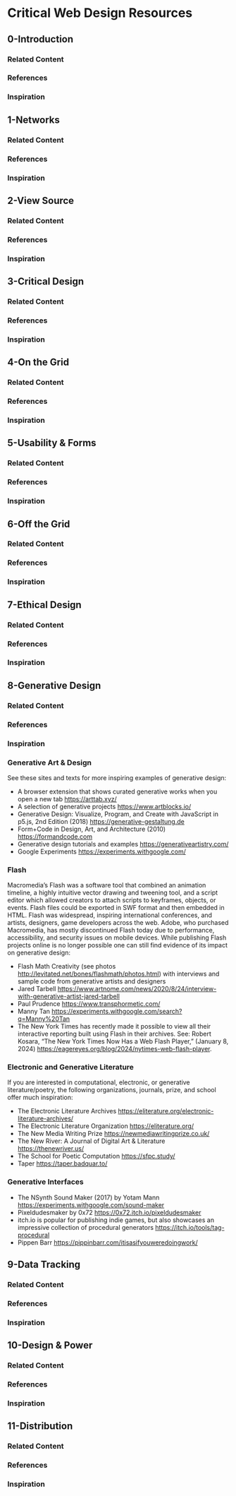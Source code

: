 # Critical Web Design Resources
<!-- https://bit.ly/cwd-resources -->





## 0-Introduction


### Related Content


### References


### Inspiration





## 1-Networks


### Related Content


### References


### Inspiration




## 2-View Source


### Related Content


### References


### Inspiration





## 3-Critical Design


### Related Content


### References


### Inspiration





## 4-On the Grid


### Related Content


### References


### Inspiration





## 5-Usability & Forms


### Related Content


### References


### Inspiration





## 6-Off the Grid


### Related Content


### References


### Inspiration





## 7-Ethical Design


### Related Content


### References


### Inspiration







## 8-Generative Design


### Related Content


### References


### Inspiration


### Generative Art & Design

See these sites and texts for more inspiring examples of generative design: 

- A browser extension that shows curated generative works when you open a new tab https://arttab.xyz/ 
- A selection of generative projects https://www.artblocks.io/ 
- Generative Design: Visualize, Program, and Create with JavaScript in p5.js, 2nd Edition (2018) https://generative-gestaltung.de
- Form+Code in Design, Art, and Architecture (2010) https://formandcode.com 
- Generative design tutorials and examples https://generativeartistry.com/ 
- Google Experiments https://experiments.withgoogle.com/  


### Flash

Macromedia’s Flash was a software tool that combined an animation timeline, a highly intuitive vector drawing and tweening tool, and a script editor which allowed creators to attach scripts to keyframes, objects, or events. Flash files could be exported in SWF format and then embedded in HTML. Flash was widespread, inspiring international conferences, and artists, designers, game developers across the web. Adobe, who purchased Macromedia, has mostly discontinued Flash today due to performance, accessibility, and security issues on mobile devices. While publishing Flash projects online is no longer possible one can still find evidence of its impact on generative design:

- Flash Math Creativity (see photos http://levitated.net/bones/flashmath/photos.html) with interviews and sample code from generative artists and designers 
- Jared Tarbell https://www.artnome.com/news/2020/8/24/interview-with-generative-artist-jared-tarbell 
- Paul Prudence https://www.transphormetic.com/ 
- Manny Tan https://experiments.withgoogle.com/search?q=Manny%20Tan 
- The New York Times has recently made it possible to view all their interactive reporting built using Flash in their archives. See: Robert Kosara, “The New York Times Now Has a Web Flash Player,” (January 8, 2024) https://eagereyes.org/blog/2024/nytimes-web-flash-player.


### Electronic and Generative Literature

If you are interested in computational, electronic, or generative literature/poetry, the following organizations, journals, prize, and school offer much inspiration:

- The Electronic Literature Archives https://eliterature.org/electronic-literature-archives/
- The Electronic Literature Organization https://eliterature.org/
- The New Media Writing Prize https://newmediawritingprize.co.uk/
- The New River: A Journal of Digital Art & Literature https://thenewriver.us/
- The School for Poetic Computation https://sfpc.study/
- Taper https://taper.badquar.to/


### Generative Interfaces

- The NSynth Sound Maker (2017) by Yotam Mann https://experiments.withgoogle.com/sound-maker
- Pixeldudesmaker by 0x72 https://0x72.itch.io/pixeldudesmaker
- itch.io is popular for publishing indie games, but also showcases an impressive collection of procedural generators https://itch.io/tools/tag-procedural 
- Pippen Barr https://pippinbarr.com/itisasifyouweredoingwork/







## 9-Data Tracking


### Related Content


### References


### Inspiration





## 10-Design & Power


### Related Content


### References


### Inspiration





## 11-Distribution


### Related Content


### References


### Inspiration




